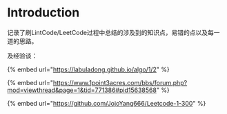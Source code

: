 # Introduction

记录了刷LintCode/LeetCode过程中总结的涉及到的知识点，易错的点以及每一道的思路。

及经验谈：

{% embed url="https://labuladong.github.io/algo/1/2" %}

{% embed url="https://www.1point3acres.com/bbs/forum.php?mod=viewthread&page=1&tid=771386#pid15638568" %}

{% embed url="https://github.com/JojoYang666/Leetcode-1-300" %}
